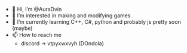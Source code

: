 - 👋 Hi, I’m @AuraDvin
- 👀 I’m interested in making and modifying games
- 🌱 I’m currently learning C++, C#, python and probably js pretty soon (maybe)
- 📫 How to reach me 
  * discord -> vtpyxwxvyh (DOndola) 
